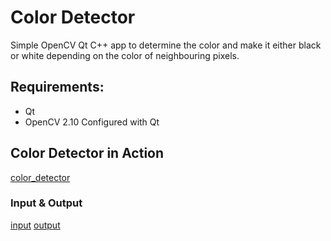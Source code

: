 # Color Detector

Simple OpenCV Qt C++ app to determine the color and make it either black or white depending on the color of neighbouring pixels.

## Requirements: 

* Qt 
* OpenCV 2.10 Configured with Qt

## Color Detector in Action
[color_detector](http://i.imgur.com/nAkk7lY.gif)

### Input & Output

[input](http://i.imgur.com/QGctDLd.jpg)
[output](http://i.imgur.com/9l8afM5.jpg)

